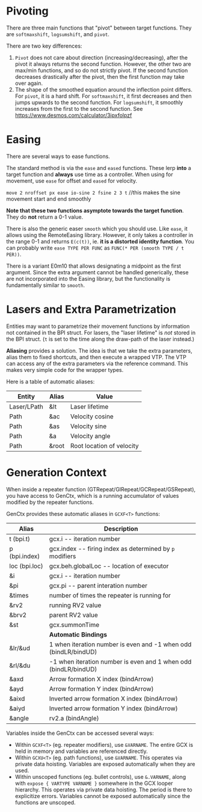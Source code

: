 # Pivoting

There are three main functions that "pivot" between target functions. They are `softmaxshift`, `logsumshift`, and `pivot`. 

There are two key differences:

1. `Pivot` does not care about direction (increasing/decreasing), after the pivot it always returns the second function. However, the other two are max/min functions, and so do not strictly pivot. If the second function decreases drastically after the pivot, then the first function may take over again.
2. The shape of the smoothed equation around the inflection point differs. For `pivot`, it is a hard shift. For `softmaxshift`, it first decreases and then jumps upwards to the second function. For `logsumshift`, it smoothly increases from the first to the second function. See https://www.desmos.com/calculator/3ipxfolpzf

# Easing

There are several ways to ease functions.

The standard method is via the `ease` and `eased` functions. These lerp **into** a target function and **always** use time as a controller. When using for movement, use `ease` for offset and `eased` for velocity.

`move 2 nroffset px ease io-sine 2 fsine 2 3 t` //this makes the sine movement start and end smoothly

**Note that these two functions asymptote towards the target function**. They do **not** return a 0-1 value.

There is also the generic easer `smooth` which you should use. Like `ease`, it allows using the RemoteEasing library. However, it only takes a controller in the range 0-1 and returns `E(c(t))`, ie. **it is a distorted identity function**. You can probably write `ease TYPE PER FUNC` as `FUNC(* PER (smooth TYPE / t PER))`.

There is a variant E0m10 that allows designating a midpoint as the first argument. Since the extra argument cannot be handled generically, these are not incorporated into the Easing library, but the functionality is fundamentally similar to `smooth`. 

# Lasers and Extra Parametrization

Entities may want to parametrize their movement functions by information not contained in the BPI struct. For lasers, the "laser lifetime" is *not* stored in the BPI struct. (`t` is set to the time along the draw-path of the laser instead.)

**Aliasing** provides a solution. The idea is that we take the extra parameters, alias them to fixed shortcuts, and then execute a wrapped VTP. The VTP can access any of the extra parameters via the reference command. This makes very simple code for the wrapper types.

Here is a table of automatic aliases:

| Entity      | Alias | Value                     |
| ----------- | ----- | ------------------------- |
| Laser/LPath | &lt   | Laser lifetime            |
| Path        | &ac   | Velocity cosine           |
| Path        | &as   | Velocity sine             |
| Path        | &a    | Velocity angle            |
| Path        | &root | Root location of velocity |

# Generation Context

When inside a repeater function (GTRepeat/GIRepeat/GCRepeat/GSRepeat), you have access to GenCtx, which is a running accumulator of values modified by the repeater functions.

GenCtx provides these automatic aliases in `GCXF<T>` functions:

| Alias         | Description                                                  |
| ------------- | ------------------------------------------------------------ |
| t (bpi.t)     | gcx.i -- iteration number                                    |
| p (bpi.index) | gcx.index -- firing index as determined by `p` modifiers     |
| loc (bpi.loc) | gcx.beh.globalLoc -- location of executor                    |
| &i            | gcx.i -- iteration number                                    |
| &pi           | gcx.pi -- parent interation number                           |
| &times        | number of times the repeater is running for                  |
| &rv2          | running RV2 value                                            |
| &brv2         | parent RV2 value                                             |
| &st           | gcx.summonTime                                               |
|               | **Automatic Bindings**                                       |
| &lr/&ud       | 1 when iteration number is even and -1 when odd (bindLR/bindUD) |
| &rl/&du       | -1 when iteration number is even and 1 when odd (bindLR/bindUD) |
| &axd          | Arrow formation X index (bindArrow)                          |
| &ayd          | Arrow formation Y index (bindArrow)                          |
| &aixd         | Inverted arrow formation X index (bindArrow)                 |
| &aiyd         | Inverted arrow formation Y index (bindArrow)                 |
| &angle        | rv2.a (bindAngle)                                            |

Variables inside the GenCtx can be accessed several ways:

- Within `GCXF<T>` (eg. repeater modifiers), use `&VARNAME`. The entire GCX is held in memory and variables are referenced directly. 
- Within `GCXU<T>` (eg. path functions), use `&VARNAME`. This operates via private data hoisting. Variables are exposed automatically when they are used.
- Within unscoped functions (eg. bullet controls), use `&.VARNAME`, along with `expose { VARTYPE VARNAME }` somewhere in the GCX looper hierarchy. This operates via private data hoisting. The period is there to explicitize errors. Variables cannot be exposed automatically since the functions are unscoped. 